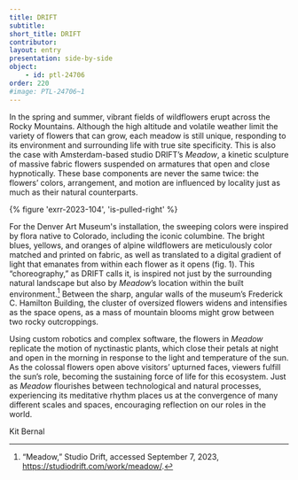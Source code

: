 ```yaml
---
title: DRIFT
subtitle: 
short_title: DRIFT
contributor:
layout: entry
presentation: side-by-side
object:
    - id: ptl-24706
order: 220
#image: PTL-24706~1
---
```


In the spring and summer, vibrant fields of wildflowers erupt across the Rocky Mountains. Although the high altitude and volatile weather limit the variety of flowers that can grow, each meadow is still unique, responding to its environment and surrounding life with true site specificity. This is also the case with Amsterdam-based studio DRIFT’s *Meadow*, a kinetic sculpture of massive fabric flowers suspended on armatures that open and close hypnotically. These base components are never the same twice: the flowers’ colors, arrangement, and motion are influenced by locality just as much as their natural counterparts.

{% figure 'exrr-2023-104', 'is-pulled-right' %}

For the Denver Art Museum's installation, the sweeping colors were inspired by flora native to Colorado, including the iconic columbine. The bright blues, yellows, and oranges of alpine wildflowers are meticulously color matched and printed on fabric, as well as translated to a digital gradient of light that emanates from within each flower as it opens (fig. 1). This “choreography,” as DRIFT calls it, is inspired not just by the surrounding natural landscape but also by *Meadow*’s location within the built environment.[^1] Between the sharp, angular walls of the museum’s Frederick C. Hamilton Building, the cluster of oversized flowers widens and intensifies as the space opens, as a mass of mountain blooms might grow between two rocky outcroppings.

Using custom robotics and complex software, the flowers in *Meadow* replicate the motion of nyctinastic plants, which close their petals at night and open in the morning in response to the light and temperature of the sun. As the colossal flowers open above visitors’ upturned faces, viewers fulfill the sun’s role, becoming the sustaining force of life for this ecosystem. Just as *Meadow* flourishes between technological and natural processes, experiencing its meditative rhythm places us at the convergence of many different scales and spaces, encouraging reflection on our roles in the world.

<p class="is-aligned-right">Kit Bernal</p>

[^1]: “Meadow,” Studio Drift, accessed September 7, 2023, https://studiodrift.com/work/meadow/.
